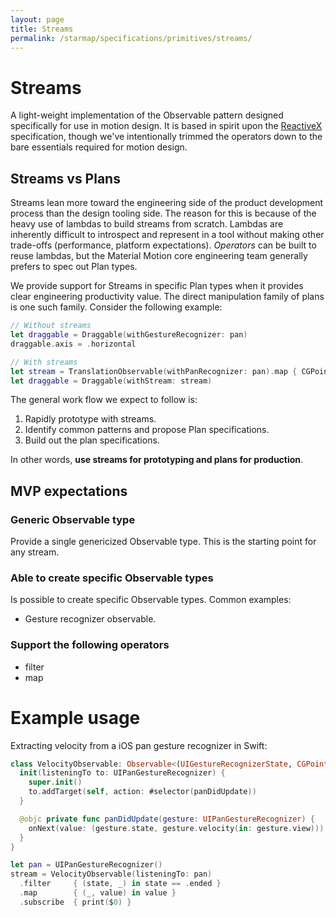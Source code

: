 ```yaml
---
layout: page
title: Streams
permalink: /starmap/specifications/primitives/streams/
---
```


# Streams

A light-weight implementation of the Observable pattern designed specifically for use in motion
design. It is based in spirit upon the
[ReactiveX](http://reactivex.io/documentation/observable.html) specification, though we've
intentionally trimmed the operators down to the bare essentials required for motion design.

## Streams vs Plans

Streams lean more toward the engineering side of the product development process than the design
tooling side. The reason for this is because of the heavy use of lambdas to build streams from
scratch. Lambdas are inherently difficult to introspect and represent in a tool without making other
trade-offs (performance, platform expectations). *Operators* can be built to reuse lambdas, but
the Material Motion core engineering team generally prefers to spec out Plan types.

We provide support for Streams in specific Plan types when it provides clear engineering
productivity value. The direct manipulation family of plans is one such family. Consider the
following example:

```swift
// Without streams
let draggable = Draggable(withGestureRecognizer: pan)
draggable.axis = .horizontal

// With streams
let stream = TranslationObservable(withPanRecognizer: pan).map { CGPoint(x: 0, y: $0.y) }
let draggable = Draggable(withStream: stream)
```

The general work flow we expect to follow is:

1. Rapidly prototype with streams.
2. Identify common patterns and propose Plan specifications.
3. Build out the plan specifications.

In other words, **use streams for prototyping and plans for production**.

## MVP expectations

### Generic Observable type

Provide a single genericized Observable type. This is the starting point for any stream.

### Able to create specific Observable types

Is possible to create specific Observable types. Common examples:

- Gesture recognizer observable.

### Support the following operators

- filter
- map

# Example usage

Extracting velocity from a iOS pan gesture recognizer in Swift:

```swift
class VelocityObservable: Observable<(UIGestureRecognizerState, CGPoint)> {
  init(listeningTo to: UIPanGestureRecognizer) {
    super.init()
    to.addTarget(self, action: #selector(panDidUpdate))
  }

  @objc private func panDidUpdate(gesture: UIPanGestureRecognizer) {
    onNext(value: (gesture.state, gesture.velocity(in: gesture.view)))
  }
}

let pan = UIPanGestureRecognizer()
stream = VelocityObservable(listeningTo: pan)
  .filter     { (state, _) in state == .ended }
  .map        { (_, value) in value }
  .subscribe  { print($0) }
```
